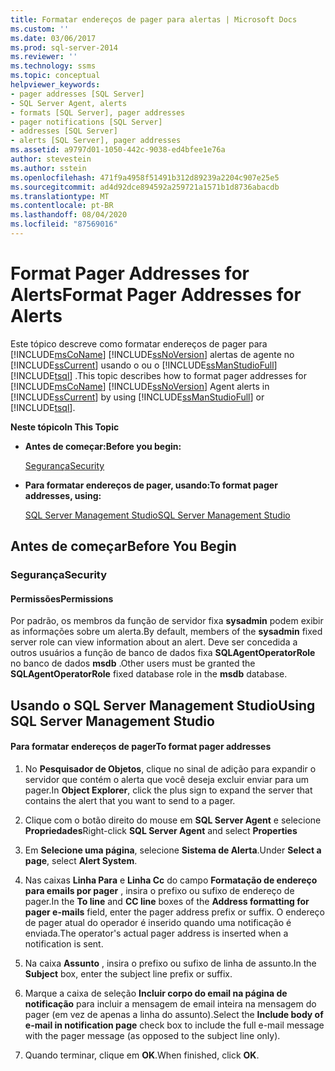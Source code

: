 ```yaml
---
title: Formatar endereços de pager para alertas | Microsoft Docs
ms.custom: ''
ms.date: 03/06/2017
ms.prod: sql-server-2014
ms.reviewer: ''
ms.technology: ssms
ms.topic: conceptual
helpviewer_keywords:
- pager addresses [SQL Server]
- SQL Server Agent, alerts
- formats [SQL Server], pager addresses
- pager notifications [SQL Server]
- addresses [SQL Server]
- alerts [SQL Server], pager addresses
ms.assetid: a9797d01-1050-442c-9038-ed4bfee1e76a
author: stevestein
ms.author: sstein
ms.openlocfilehash: 471f9a4958f51491b312d89239a2204c907e25e5
ms.sourcegitcommit: ad4d92dce894592a259721a1571b1d8736abacdb
ms.translationtype: MT
ms.contentlocale: pt-BR
ms.lasthandoff: 08/04/2020
ms.locfileid: "87569016"
---
```

# <a name="format-pager-addresses-for-alerts"></a><span data-ttu-id="7d574-102">Format Pager Addresses for Alerts</span><span class="sxs-lookup"><span data-stu-id="7d574-102">Format Pager Addresses for Alerts</span></span>
  <span data-ttu-id="7d574-103">Este tópico descreve como formatar endereços de pager para [!INCLUDE[msCoName](../../includes/msconame-md.md)] [!INCLUDE[ssNoVersion](../../includes/ssnoversion-md.md)] alertas de agente no [!INCLUDE[ssCurrent](../../includes/sscurrent-md.md)] usando o ou o [!INCLUDE[ssManStudioFull](../../includes/ssmanstudiofull-md.md)] [!INCLUDE[tsql](../../includes/tsql-md.md)] .</span><span class="sxs-lookup"><span data-stu-id="7d574-103">This topic describes how to format pager addresses for [!INCLUDE[msCoName](../../includes/msconame-md.md)] [!INCLUDE[ssNoVersion](../../includes/ssnoversion-md.md)] Agent alerts in [!INCLUDE[ssCurrent](../../includes/sscurrent-md.md)] by using [!INCLUDE[ssManStudioFull](../../includes/ssmanstudiofull-md.md)] or [!INCLUDE[tsql](../../includes/tsql-md.md)].</span></span>  
  
 <span data-ttu-id="7d574-104">**Neste tópico**</span><span class="sxs-lookup"><span data-stu-id="7d574-104">**In This Topic**</span></span>  
  
-   <span data-ttu-id="7d574-105">**Antes de começar:**</span><span class="sxs-lookup"><span data-stu-id="7d574-105">**Before you begin:**</span></span>  
  
     [<span data-ttu-id="7d574-106">Segurança</span><span class="sxs-lookup"><span data-stu-id="7d574-106">Security</span></span>](#Security)  
  
-   <span data-ttu-id="7d574-107">**Para formatar endereços de pager, usando:**</span><span class="sxs-lookup"><span data-stu-id="7d574-107">**To format pager addresses, using:**</span></span>  
  
     [<span data-ttu-id="7d574-108">SQL Server Management Studio</span><span class="sxs-lookup"><span data-stu-id="7d574-108">SQL Server Management Studio</span></span>](#SSMSProcedure)  
  
##  <a name="before-you-begin"></a><a name="BeforeYouBegin"></a> <span data-ttu-id="7d574-109">Antes de começar</span><span class="sxs-lookup"><span data-stu-id="7d574-109">Before You Begin</span></span>  
  
###  <a name="security"></a><a name="Security"></a> <span data-ttu-id="7d574-110">Segurança</span><span class="sxs-lookup"><span data-stu-id="7d574-110">Security</span></span>  
  
####  <a name="permissions"></a><a name="Permissions"></a> <span data-ttu-id="7d574-111">Permissões</span><span class="sxs-lookup"><span data-stu-id="7d574-111">Permissions</span></span>  
 <span data-ttu-id="7d574-112">Por padrão, os membros da função de servidor fixa **sysadmin** podem exibir as informações sobre um alerta.</span><span class="sxs-lookup"><span data-stu-id="7d574-112">By default, members of the **sysadmin** fixed server role can view information about an alert.</span></span> <span data-ttu-id="7d574-113">Deve ser concedida a outros usuários a função de banco de dados fixa **SQLAgentOperatorRole** no banco de dados **msdb** .</span><span class="sxs-lookup"><span data-stu-id="7d574-113">Other users must be granted the **SQLAgentOperatorRole** fixed database role in the **msdb** database.</span></span>  
  
##  <a name="using-sql-server-management-studio"></a><a name="SSMSProcedure"></a> <span data-ttu-id="7d574-114">Usando o SQL Server Management Studio</span><span class="sxs-lookup"><span data-stu-id="7d574-114">Using SQL Server Management Studio</span></span>  
  
#### <a name="to-format-pager-addresses"></a><span data-ttu-id="7d574-115">Para formatar endereços de pager</span><span class="sxs-lookup"><span data-stu-id="7d574-115">To format pager addresses</span></span>  
  
1.  <span data-ttu-id="7d574-116">No **Pesquisador de Objetos**, clique no sinal de adição para expandir o servidor que contém o alerta que você deseja excluir enviar para um pager.</span><span class="sxs-lookup"><span data-stu-id="7d574-116">In **Object Explorer**, click the plus sign to expand the server that contains the alert that you want to send to a pager.</span></span>  
  
2.  <span data-ttu-id="7d574-117">Clique com o botão direito do mouse em **SQL Server Agent** e selecione **Propriedades**</span><span class="sxs-lookup"><span data-stu-id="7d574-117">Right-click **SQL Server Agent** and select **Properties**</span></span>  
  
3.  <span data-ttu-id="7d574-118">Em **Selecione uma página**, selecione **Sistema de Alerta**.</span><span class="sxs-lookup"><span data-stu-id="7d574-118">Under **Select a page**, select **Alert System**.</span></span>  
  
4.  <span data-ttu-id="7d574-119">Nas caixas **Linha Para** e **Linha Cc** do campo **Formatação de endereço para emails por pager** , insira o prefixo ou sufixo de endereço de pager.</span><span class="sxs-lookup"><span data-stu-id="7d574-119">In the **To line** and **CC line** boxes of the **Address formatting for pager e-mails** field, enter the pager address prefix or suffix.</span></span> <span data-ttu-id="7d574-120">O endereço de pager atual do operador é inserido quando uma notificação é enviada.</span><span class="sxs-lookup"><span data-stu-id="7d574-120">The operator's actual pager address is inserted when a notification is sent.</span></span>  
  
5.  <span data-ttu-id="7d574-121">Na caixa **Assunto** , insira o prefixo ou sufixo de linha de assunto.</span><span class="sxs-lookup"><span data-stu-id="7d574-121">In the **Subject** box, enter the subject line prefix or suffix.</span></span>  
  
6.  <span data-ttu-id="7d574-122">Marque a caixa de seleção **Incluir corpo do email na página de notificação** para incluir a mensagem de email inteira na mensagem do pager (em vez de apenas a linha do assunto).</span><span class="sxs-lookup"><span data-stu-id="7d574-122">Select the **Include body of e-mail in notification page** check box to include the full e-mail message with the pager message (as opposed to the subject line only).</span></span>  
  
7.  <span data-ttu-id="7d574-123">Quando terminar, clique em **OK**.</span><span class="sxs-lookup"><span data-stu-id="7d574-123">When finished, click **OK**.</span></span>  
  
  
